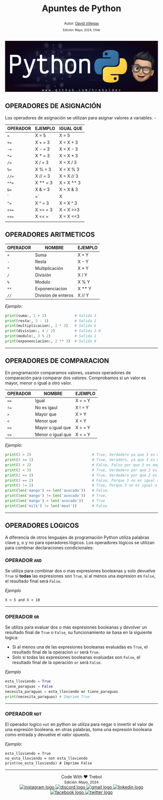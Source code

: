 <div align="center">
  <h1> Apuntes de Python </h1>
  <sub> Autor:
  <a href="https://www.linkedin.com/in/david-villegas-cl/" target="_blank"> David Villegas</a><br>
  <small> Edición: Mayo, 2024, Chile</small>
</div>

![Banner](../Python_Github_Banner.png)
-----

## OPERADORES DE ASIGNACIÓN

Los operadores de asignación se utilizan para asignar valores a variables. -

| OPERADOR       | EJEMPLO        | IGUAL QUE       |
| --------       | -------        | -------         |
|  `=`           |  X = 5         |  X = 5          |
|  `+=`          |  X + = 3       |  X = X + 3      |
|  `-=`          |  X - = 3       |  X = X - 3      |
|  `*=`          |  X * = 3       |  X = X * 3      |
|  `/=`          |   X / = 3      |  X = X / 3      |
|  `%=`          |  X % = 3       |  X = X % 3      |
|  `//=`         |  X // = 3      |  X = X // 3     |
|  `**=`         |  X ** = 3      |  X = X ** 3     |
|  `&=`          |  X & = 3       |  X = X & 3      |
|  `|=`          |  X | = 3       |  X = X | 3      |
|  `^=`          |  X ^ = 3       |  X = X ^ 3      |
|  `>>=`         |  X >> = 3      |  X = X >>3      |
|  `<<=`         |  X << =        |  X = X <<3      |
|                |                |                 |

## OPERADORES ARITMETICOS

| OPERADOR | NOMBRE | EJEMPLO |
| -------- | ------ | ------- |
| `+`          | Suma                  | X + Y        |
| `-`          | Resta                 | X - Y        |
| `*`          | Multiplicación        |  X * Y       |
| `/`          | División              | X / Y        |
| `%`          | Modulo                | X % Y        |
| `**`         | Exponenciacion        | X ** Y       |
| `//`         | Division de enteros   | X // Y       |

*Ejemplo:*

```py
print(suma:, 1 + 2)             # Salida 3
print(resta:, 2 - 1)            # Salida 1
print(multiplicacion:, 2 * 3)   # Salida 6
print(division:, 4 / 2)         # Salida 2.0
print(modulo:, 3 % 2)           # Salida 1
print(exponenciacion:, 2 ** 3)  # Salida 9
```
-----

## OPERADORES DE COMPARACION

En programación comparamos valores, usamos operadores de comparación para comparar dos valores. Comprobamos si un valor es mayor, menor o igual a otro valor.

| OPERADOR      | NOMBRE                  | EJEMPLO        |
| --------      | ------                  | -------        |
|   `==`        |  Igual                  |   X = = Y      |
|   `!=`        |  No es igaul            |  X ! = Y       |
|   `>`         |  Mayor que              |   X > Y        |
|   `<`         |  Menor que              |  X < Y         |
|   `>=`        |  Mayor o igual que      |  X > = Y       |
|   `<=`        |  Menor o igual que      |  X < = Y       |

*Ejemplo:*
```py
print(3 > 2)                            # True, Verdadero ya que 3 es mayor que 2.
print(3 >= 2)                           # True, Veradero, ya que 3 es mayor que 2.
print(3 < 2)                            # False, Falso por que 3 es mayor que 2.
print(2 < 3)                            # True, Verdadero por que 2 es menor que 3.
print(2 <= 3)                           # True, Verdadero por que 2 es menor que 3
print(3 == 2)                           # False, Porque 3 no es igual a 2.
print(3 != 2)                           # True, Porque 3 no es igual a 2.
print(len('mango') == len('avocado'))   # False, 
print(len('mango') != len('avocado'))   # True, 
print(len('mango') < len('avocado'))    # True
print(len('milk') != len('meat'))       # False

```
-----

## OPERADORES LOGICOS

A diferencia de otros lenguajes de programación Python utiliza palabras clave y, o y no para operadores lógicos. Los operadores lógicos se utilizan para combinar declaraciones condicionales:

### OPERADOR `AND`

Se utiliza para combinar dos o mas expresiones booleanas y solo devuelve `True` si **todas** las expresiones son `True`, si al menos una expresion es `False`, el resultado final será `False`. 

*Ejemplo*

```PY
X < 5 and X < 10 
```
-----

### OPERADOR `OR`

Se utiliza para evaluar dos o más expresiones booleanas y devolver un resultado final de `True` o `False`, su funcionamiento se basa en la siguiente logica:

- Si al menos una de las expresiones booleanas evaluadas es `True`, el resultado final de la operacion `or` será `True`.
- Solo si todas las expresiones booleanas evaluadas son `False`, el resultado final de la operación `or` será `False`.

*Ejemplo*
```py
esta_lloviendo = True
tiene_paraguas = False
necesita_paraguas = esta_lloviendo or tiene_paraguas
print(necesita_paraguas) # Imprime True
```
-----

### OPERADOR `NOT`
El operador logico `not` en python se utiliza para negar o invertir el valor de una expresión booleana. en otras palabras, toma una expresión booleana como entrada y devuelve el valor opuesto.

*Ejemplo:*
```PY
esta_lloviendo = True
no_esta_lloviendo = not esta_lloviendo
print(no_esta_lloviendo) # Imprime False
```

-----
<div align="center">Code With ❤️ Trebol <div>
<small> Edición: Mayo, 2024</small><br>


<div align="center">
  <a href="https://www.instagram.com/treboldev/" target="_blank">
    <img src="https://img.shields.io/static/v1?message=Instagram&logo=instagram&label=&color=E4405F&logoColor=white&labelColor=&style=for-the-badge" height="25" alt="instagram logo"  />
  </a>
  <a href="https://discord.com/trebol_dev" target="_blank">
    <img src="https://img.shields.io/static/v1?message=Discord&logo=discord&label=&color=7289DA&logoColor=white&labelColor=&style=for-the-badge" height="25" alt="discord logo"  />
  </a>
  <a href="<dpvc.chile@gmail.com>" target="_blank">
    <img src="https://img.shields.io/static/v1?message=Gmail&logo=gmail&label=&color=D14836&logoColor=white&labelColor=&style=for-the-badge" height="25" alt="gmail logo"  />
  </a>
  <a href="https://www.linkedin.com/in/david-villegas-cl/" target="_blank">
    <img src="https://img.shields.io/static/v1?message=LinkedIn&logo=linkedin&label=&color=0077B5&logoColor=white&labelColor=&style=for-the-badge" height="25" alt="linkedin logo"  />
  </a>
  <a href="https://www.facebook.com/VJTrebol.CL" target="_blank">
    <img src="https://img.shields.io/static/v1?message=Facebook&logo=facebook&label=&color=1877F2&logoColor=white&labelColor=&style=for-the-badge" height="25" alt="facebook logo"  />
  </a>
  <a href="https://x.com/treboldev" target="_blank">
    <img src="https://img.shields.io/static/v1?message=Twitter&logo=twitter&label=&color=1DA1F2&logoColor=white&labelColor=&style=for-the-badge" height="25" alt="twitter logo"  />
  </a>
</div>